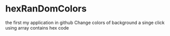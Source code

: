 # hexRanDomColors
the first my application in github 
Change colors of background a singe click
using array contains hex code
